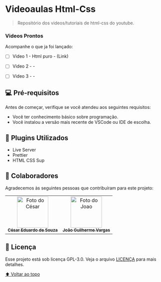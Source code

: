 # Videoaulas Html-Css

<!--- <img src="exemplo-image.png" alt="exemplo imagem"> --->

> Repositório dos videos/tutoriais de html-css do youtube.


### Videos Prontos

Acompanhe o que ja foi lançado:

- [ ] Video 1 - Html puro - (Link)
- [ ] Video 2 - -
- [ ] Video 3 - -


## 💻 Pré-requisitos

Antes de começar, verifique se você atendeu aos seguintes requisitos:
<!---Estes são apenas requisitos de exemplo. Adicionar, duplicar ou remover conforme necessário--->
* Você ter conhecimento básico sobre programação.
* Você instalou a versão mais recente de VSCode ou IDE de escolha.


## 🚀 Plugins Utilizados

* Live Server
* Prettier
* HTML CSS Sup


## 🤝 Colaboradores

Agradecemos às seguintes pessoas que contribuíram para este projeto:

<table>
  <tr>
    <td align="center">
      <a href="https://github.com/cesareds">
        <img src="https://avatars.githubusercontent.com/u/102890588?v=4" width="100px;" alt="Foto do César"/><br>
        <sub>
          <b>César Eduardo de Souza</b>
        </sub>
      </a>
    </td>
    <td align="center">
      <a href="https://github.com/JoaoVargas">
        <img src="https://media-exp1.licdn.com/dms/image/C4D03AQHh2wxbO8QxUQ/profile-displayphoto-shrink_200_200/0/1639434922436?e=2147483647&v=beta&t=KkmIGCFdYGe1oJnT4EW2oST_L5Kzaj67SZJOWQgtHB4" width="100px;" alt="Foto do Joao"/><br>
        <sub>
          <b>João Guilherme Vargas</b>
        </sub>
      </a>
    </td>
  </tr>
</table>


## 📝 Licença

Esse projeto está sob licença GPL-3.0. Veja o arquivo [LICENÇA](LICENSE.md) para mais detalhes.

[⬆ Voltar ao topo](#Videoaulas-HtmlCss)<br>

